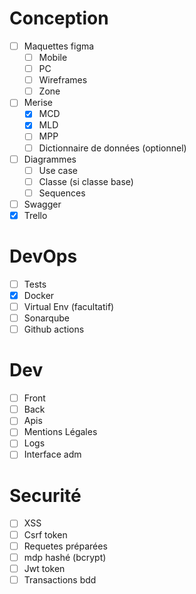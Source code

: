 # Conception
* [ ] Maquettes figma
    - [ ] Mobile
    - [ ] PC
    - [ ] Wireframes
    - [ ] Zone
* [ ] Merise
    - [x] MCD
    - [x] MLD
    - [ ] MPP
    - [ ] Dictionnaire de données (optionnel)
* [ ] Diagrammes
    - [ ] Use case
    - [ ] Classe (si classe base)
    - [ ] Sequences
* [ ] Swagger
* [x] Trello

# DevOps
* [ ] Tests
* [x] Docker
* [ ] Virtual Env (facultatif)
* [ ] Sonarqube
* [ ] Github actions

# Dev 
* [ ] Front 
* [ ] Back
* [ ] Apis
* [ ] Mentions Légales
* [ ] Logs
* [ ] Interface adm

# Securité
* [ ] XSS
* [ ] Csrf token
* [ ] Requetes préparées
* [ ] mdp hashé (bcrypt)
* [ ] Jwt token
* [ ] Transactions bdd
